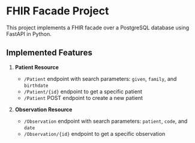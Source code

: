 # FHIR Facade Project

This project implements a FHIR facade over a PostgreSQL database using FastAPI in Python.

## Implemented Features

1. **Patient Resource**
   - `/Patient` endpoint with search parameters: `given`, `family`, and `birthdate`
   - `/Patient/{id}` endpoint to get a specific patient
   - `/Patient` POST endpoint to create a new patient

2. **Observation Resource**
   - `/Observation` endpoint with search parameters: `patient`, `code`, and `date`
   - `/Observation/{id}` endpoint to get a specific observation
